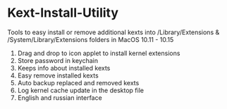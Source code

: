 # Kext-Install-Utility
Tools to easy install or remove additional kexts into /Library/Extensions & /System/Library/Extensions folders in MacOS 10.11 - 10.15

1) Drag and drop to icon applet to install kernel extensions
2) Store password in keychain
3) Keeps info about installed kexts 
4) Easy remove installed kexts
5) Auto backup replaced and removed kexts
6) Log kernel cache update in the desktop file
7) English and russian interface
